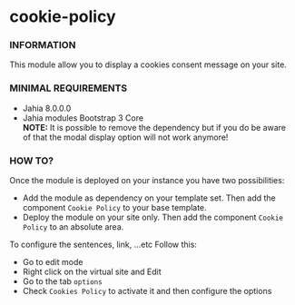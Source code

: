 # cookie-policy

### INFORMATION
This module allow you to display a cookies consent message on your site.

### MINIMAL REQUIREMENTS
* Jahia 8.0.0.0
* Jahia modules Bootstrap 3 Core  
**NOTE:** It is possible to remove the dependency but if you do be aware of that the modal display option will not work anymore!

### HOW TO?
Once the module is deployed on your instance you have two possibilities:
* Add the module as dependency on your template set. Then add the component `Cookie Policy` to your base template.
* Deploy the module on your site only. Then add the component `Cookie Policy` to an absolute area.

To configure the sentences, link, ...etc Follow this:
* Go to edit mode
* Right click on the virtual site and Edit
* Go to the tab `options`
* Check `Cookies Policy` to activate it and then configure the options 

